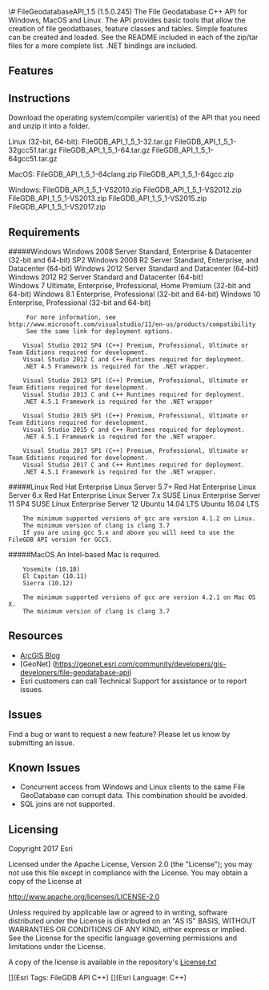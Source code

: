 \\# FileGeodatabaseAPI_1.5 (1.5.0.245)
The File Geodatabase C++ API for Windows, MacOS and Linux. The API provides basic tools that allow the creation of file geodatbases, feature classes and tables. Simple features can be created and loaded. See the README included in each of the zip/tar files for a more complete list. .NET bindings are included.

## Features

## Instructions
Download the operating system/compiler varient(s) of the API that you need and unzip it into a folder.

Linux (32-bit, 64-bit):
FileGDB_API_1_5_1-32.tar.gz
FileGDB_API_1_5_1-32gcc51.tar.gz
FileGDB_API_1_5_1-64.tar.gz
FileGDB_API_1_5_1-64gcc51.tar.gz

MacOS:
FileGDB_API_1_5_1-64clang.zip
FileGDB_API_1_5_1-64gcc.zip

Windows:
FileGDB_API_1_5_1-VS2010.zip
FileGDB_API_1_5_1-VS2012.zip
FileGDB_API_1_5_1-VS2013.zip
FileGDB_API_1_5_1-VS2015.zip
FileGDB_API_1_5_1-VS2017.zip

## Requirements

#####Windows
        Windows 2008 Server Standard, Enterprise & Datacenter (32-bit and 64-bit) SP2
        Windows 2008 R2 Server Standard, Enterprise, and Datacenter (64-bit)
        Windows 2012 Server Standard and Datacenter (64-bit)  
        Windows 2012 R2 Server Standard and Datacenter (64-bit)  	 
        Windows 7 Ultimate, Enterprise, Professional, Home Premium (32-bit and 64-bit)
        Windows 8.1 Enterprise, Professional  (32-bit and 64-bit)
        Windows 10 Enterprise, Professional (32-bit and 64-bit)  

         For more information, see http://www.microsoft.com/visualstudio/11/en-us/products/compatibility
         See the same link for deployment options.
		
		Visual Studio 2012 SP4 (C++) Premium, Professional, Ultimate or Team Editions required for development.
        Visual Studio 2012 C and C++ Runtimes required for deployment.
        .NET 4.5 Framework is required for the .NET wrapper.
		
		Visual Studio 2013 SP1 (C++) Premium, Professional, Ultimate or Team Editions required for development.
        Visual Studio 2013 C and C++ Runtimes required for deployment.
        .NET 4.5.1 Framework is required for the .NET wrapper
		
		Visual Studio 2015 SP1 (C++) Premium, Professional, Ultimate or Team Editions required for development.
        Visual Studio 2015 C and C++ Runtimes required for deployment.
        .NET 4.5.1 Framework is required for the .NET wrapper.
		
		Visual Studio 2017 SP1 (C++) Premium, Professional, Ultimate or Team Editions required for development.
        Visual Studio 2017 C and C++ Runtimes required for deployment.
        .NET 4.5.1 Framework is required for the .NET wrapper.
		 
#####Linux
        Red Hat Enterprise Linux Server 5.7+
        Red Hat Enterprise Linux Server 6.x
        Red Hat Enterprise Linux Server 7.x
        SUSE Linux Enterprise Server 11 SP4
        SUSE Linux Enterprise Server 12
        Ubuntu 14.04 LTS
        Ubuntu 16.04 LTS
		
		The minimum supported versions of gcc are version 4.1.2 on Linux.
        The minimum version of clang is clang 3.7
        If you are using gcc 5.x and above you will need to use the FileGDB API version for GCC5.
		
#####MacOS
		An Intel-based Mac is required.
		
        Yosemite (10.10)
        El Capitan (10.11)
        Sierra (10.12)
		
		The minimum supported versions of gcc are version 4.2.1 on Mac OS X.
        The minimum version of clang is clang 3.7

## Resources
* [ArcGIS Blog](http://blogs.esri.com/esri/arcgis/)
* [GeoNet] (https://geonet.esri.com/community/developers/gis-developers/file-geodatabase-api)
* Esri customers can call Technical Support for assistance or to report issues.

## Issues

Find a bug or want to request a new feature?  Please let us know by submitting an issue.

##  Known Issues 
* Concurrent access from Windows and Linux clients to the same File GeoDatabase can corrupt data. This combination should be avoided.
* SQL joins are not supported.


## Licensing
Copyright 2017 Esri

Licensed under the Apache License, Version 2.0 (the "License");
you may not use this file except in compliance with the License.
You may obtain a copy of the License at

   http://www.apache.org/licenses/LICENSE-2.0

Unless required by applicable law or agreed to in writing, software
distributed under the License is distributed on an "AS IS" BASIS,
WITHOUT WARRANTIES OR CONDITIONS OF ANY KIND, either express or implied.
See the License for the specific language governing permissions and
limitations under the License.

A copy of the license is available in the repository's [License.txt](License.txt)

[](Esri Tags: FileGDB API C++)
[](Esri Language: C++)​
